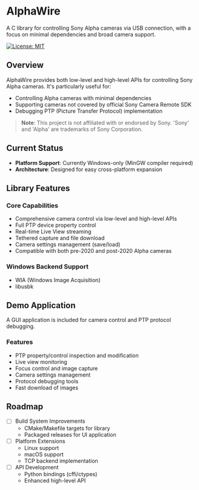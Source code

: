 # AlphaWire

A C library for controlling Sony Alpha cameras via USB connection, with a focus on minimal dependencies and broad camera support.

[![License: MIT](https://img.shields.io/badge/License-MIT-yellow.svg)](https://opensource.org/licenses/MIT)

## Overview

AlphaWire provides both low-level and high-level APIs for controlling Sony Alpha cameras. It's particularly useful for:
- Controlling Alpha cameras with minimal dependencies
- Supporting cameras not covered by official Sony Camera Remote SDK
- Debugging PTP (Picture Transfer Protocol) implementation

> **Note**: This project is not affiliated with or endorsed by Sony. 'Sony' and 'Alpha' are trademarks of Sony Corporation.

## Current Status

- **Platform Support**: Currently Windows-only (MinGW compiler required)
- **Architecture**: Designed for easy cross-platform expansion

## Library Features

### Core Capabilities
- Comprehensive camera control via low-level and high-level APIs
- Full PTP device property control
- Real-time Live View streaming
- Tethered capture and file download
- Camera settings management (save/load)
- Compatible with both pre-2020 and post-2020 Alpha cameras

### Windows Backend Support
- WIA (Windows Image Acquisition)
- libusbk

## Demo Application

A GUI application is included for camera control and PTP protocol debugging.

### Features
- PTP property/control inspection and modification
- Live view monitoring
- Focus control and image capture
- Camera settings management
- Protocol debugging tools
- Fast download of images

## Roadmap

- [ ] Build System Improvements
   - CMake/Makefile targets for library
   - Packaged releases for UI application
- [ ] Platform Extensions
   - Linux support
   - macOS support
   - TCP backend implementation
- [ ] API Development
   - Python bindings (cffi/ctypes)
   - Enhanced high-level API
